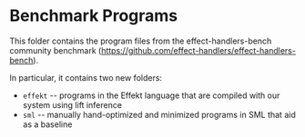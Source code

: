 Benchmark Programs
==================
This folder contains the program files from the effect-handlers-bench community benchmark (https://github.com/effect-handlers/effect-handlers-bench).

In particular, it contains two new folders:

- `effekt` -- programs in the Effekt language that are compiled with our system using lift inference
- `sml` -- manually hand-optimized and minimized programs in SML that aid as a baseline
